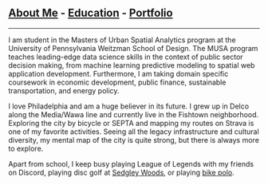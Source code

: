 ## [About Me](/index.md) - [Education](/education.md) - [Portfolio](/portfolio.md)

---

 I am student in the Masters of Urban Spatial Analytics program at the University of Pennsylvania Weitzman School of Design. The MUSA program teaches leading-edge data science skills in the context of public sector decision making, from machine learning predictive modeling to spatial web application development. Furthermore, I am taking domain specific coursework in economic development, public finance, sustainable transportation, and energy policy. 
 
 I love Philadelphia and am a huge believer in its future. I grew up in Delco along the Media/Wawa line and currently live in the Fishtown neighborhood. Exploring the city by bicycle or SEPTA and mapping my routes on Strava is one of my favorite activities. Seeing all the legacy infrastructure and cultural diversity, my mental map of the city is quite strong, but there is always more to explore. 
 
  Apart from school, I keep busy playing League of Legends with my friends on Discord, playing disc golf at [Sedgley Woods](https://www.sedgleywoods.com/), or playing [bike polo](https://linktr.ee/phillybikepolo). 




